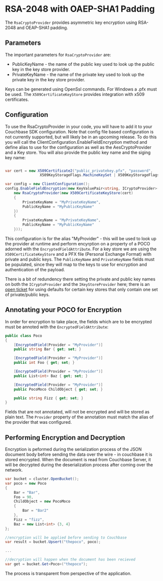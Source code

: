 # RSA-2048 with OAEP-SHA1 Padding

The `RsaCryptoProvider` provides asymmetric key encryption using RSA-2048 and OEAP-SHA1 padding.

## Parameters

The important parameters for `RsaCryptoProvider` are:

 - PublicKeyName - the name of the public key used to look up the public key in the key store provider.
 - PrivateKeyName - the name of the private key used to look up the private key in the key store provider.

Keys can be generated using OpenSsl commands. For Windows a .pfx must be used. The `X509CertificateKeyStore` provides integration with x509 certificates. 

## Configuration

To use the RsaCryptoProvider in your code, you will have to add it to your Couchbase SDK configuration. Note that config file based configuration is not currently supported, but will likely be in an upcoming release. To do this you will call the ClientConfiguration.EnableFieldEncryption method and define alias to use for the configuration as well as the AesCryptoProvider and a Key store. You will also provide the public key name and the siging key name:

```C#

var cert = new X509Certificate2("public_privatekey.pfx", "password",
                X509KeyStorageFlags.MachineKeySet | X509KeyStorageFlags.Exportable);

var config = new ClientConfiguration();
config.EnableFieldEncryption(new KeyValuePair<string, ICryptoProvider>("MyProvider",
    new RsaCryptoProvider(new X509CertificateKeyStore(cert)
    {
        PrivateKeyName = "MyPrivateKeyName",
        PublicKeyName = "MyPublicKeyName"
    })
    {
        PrivateKeyName = "MyPrivateKeyName",
        PublicKeyName = "MyPublicKeyName"
    }));
```

This configuration is for the alias "MyProvider" - this will be used to look up the provider at runtime and perform encyrption on a property of a POCO adorned with the `EncryptedFieldAttribute`. For a key store we are using the `X509CertificateKeyStore` and a PFX file (Personal Exchange Format) with private and public keys. The `PublicKeyName` and `PrivateKeyName` fields must be populated, since they will map to the keys to use for encryption and authentication of the payload.

There is a bit of redundency there setting the private and public key names on both the `ICryptoProvider` and the `IKeyStoreProvider` here; there is an [open ticket](https://github.com/couchbase/dotnet-couchbase-encryption/issues/11) for using defaults for certain key stores that only contain one set of private/public keys. 


## Annotating your POCO for Encryption

In order for encryption to take place, the fields which are to be encrypted must be annoted with the `EncryptedFieldAttribute`:

```C#
public class Poco
{
    [EncryptedField(Provider = "MyProvider")]
    public string Bar { get; set; }

    [EncryptedField(Provider = "MyProvider")]
    public int Foo { get; set; }

    [EncryptedField(Provider = "MyProvider")]
    public List<int> Baz { get; set; }

    [EncryptedField(Provider = "MyProvider")]
    public PocoMoco ChildObject { get; set; }

    public string Fizz { get; set; }
}
```
Fields that are not annotated, will not be encrypted and will be stored as plain text. The `Provider` property of the annotation must match the alias of the provider that was configured.

## Performing Encryption and Decryption

Encryption is peformed during the serialization process of the JSON document body before sending the data over the wire - in couchbase it is stored encrypted. When the document is read from Couchbase Server, it will be decrypted during the deserialization process after coming over the network.

```C#
var bucket = cluster.OpenBucket();
var poco = new Poco
{
    Bar = "Bar",
    Foo = 90,
    ChildObject = new PocoMoco
    {
        Bar = "Bar2"
    },
    Fizz = "fizz",
    Baz = new List<int> {3, 4}
};

//encryption will be applied before sending to Couchbase
var result = bucket.Upsert("thepoco", poco);

...

//decryption will happen when the document has been recieved 
var get = bucket.Get<Poco>("thepoco");
```

The process is transparent from perspective of the application. 